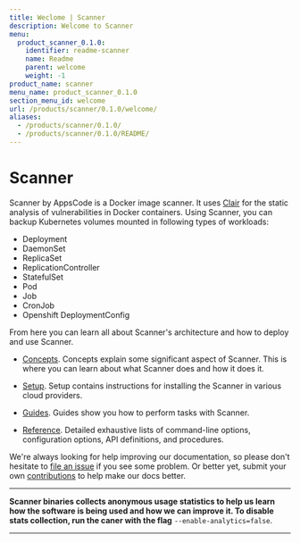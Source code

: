 ```yaml
---
title: Weclome | Scanner
description: Welcome to Scanner
menu:
  product_scanner_0.1.0:
    identifier: readme-scanner
    name: Readme
    parent: welcome
    weight: -1
product_name: scanner
menu_name: product_scanner_0.1.0
section_menu_id: welcome
url: /products/scanner/0.1.0/welcome/
aliases:
  - /products/scanner/0.1.0/
  - /products/scanner/0.1.0/README/
---
```


# Scanner
Scanner by AppsCode is a Docker image scanner. It uses [Clair](https://github.com/coreos/clair) for the static analysis of vulnerabilities in Docker containers. Using Scanner, you can backup Kubernetes volumes mounted in following types of workloads:

- Deployment
- DaemonSet
- ReplicaSet
- ReplicationController
- StatefulSet
- Pod
- Job
- CronJob
- Openshift DeploymentConfig

From here you can learn all about Scanner's architecture and how to deploy and use Scanner.

- [Concepts](/docs/concepts/). Concepts explain some significant aspect of Scanner. This is where you can learn about what Scanner does and how it does it.

- [Setup](/docs/setup/). Setup contains instructions for installing
  the Scanner in various cloud providers.

- [Guides](/docs/guides/). Guides show you how to perform tasks with Scanner.

- [Reference](/docs/reference/). Detailed exhaustive lists of
command-line options, configuration options, API definitions, and procedures.

We're always looking for help improving our documentation, so please don't hesitate to [file an issue](https://github.com/soter/scanner/issues/new) if you see some problem. Or better yet, submit your own [contributions](/docs/CONTRIBUTING.md) to help
make our docs better.

---

**Scanner binaries collects anonymous usage statistics to help us learn how the software is being used and how we can improve it. To disable stats collection, run the caner with the flag** `--enable-analytics=false`.

---
